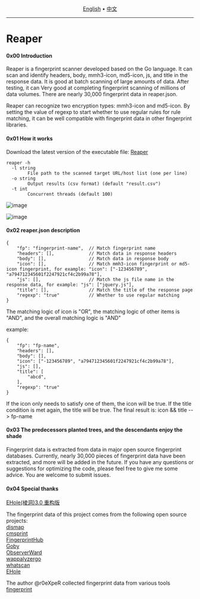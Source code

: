 <p align="center">
  <a href="https://github.com/xxxxfang/Reaper/blob/main/README_EN.md">English</a> •
  <a href="https://github.com/xxxxfang/Reaper/blob/main/README.md">中文</a> 
</p>


---



# Reaper

#### 0x00 Introduction

Reaper is a fingerprint scanner developed based on the Go language. It can scan and identify headers, body, mmh3-icon, md5-icon, js, and title in the response data. It is good at batch scanning of large amounts of data. After testing, it can Very good at completing fingerprint scanning of millions of data volumes. There are nearly 30,000 fingerprint data in reaper.json.

Reaper can recognize two encryption types: mmh3-icon and md5-icon. By setting the value of regexp to start whether to use regular rules for rule matching, it can be well compatible with fingerprint data in other fingerprint libraries.

#### 0x01 How it works

Download the latest version of the executable file: [Reaper](https://github.com/xxxxfang/Reaper/releases)  

```shell
reaper -h
  -l string
        File path to the scanned target URL/host list (one per line)
  -o string
        Output results (csv format) (default "result.csv")
  -t int
        Concurrent threads (default 100)
```

![image](https://github.com/xxxxfang/Reaper/assets/86756456/bd37d09f-88d7-472a-b2cd-c28f06f18332)

![image](https://github.com/xxxxfang/Reaper/assets/86756456/ae555aab-2c99-47ce-9404-72601bba5733)



#### 0x02 reaper.json description

```shell
{
    "fp": "fingerprint-name",  // Match fingerprint name
    "headers": [],             // Match data in response headers
    "body": [],                // Match data in response body
    "icon": [],                // Match mmh3-icon fingerprint or md5-icon fingerprint, for example: "icon": ["-123456789", "a794712345601f2247921cf4c2b99a78"], 
    "js": [],                  // Match the js file name in the response data, for example: "js": ["jquery.js"],   
    "title": [],               // Match the title of the response page
    "regexp": "true"           // Whether to use regular matching
}
```

The matching logic of icon is "OR", the matching logic of other items is "AND", and the overall matching logic is "AND" 

example:

```shell
{
    "fp": "fp-name",
    "headers": [],
    "body": [],
    "icon": ["-123456789", "a794712345601f2247921cf4c2b99a78"],
    "js": [],
    "title": [
        "abcd",
    ],
    "regexp": "true"
}
```

If the icon only needs to satisfy one of them, the icon will be true. If the title condition is met again, the title will be true. The final result is: icon && title --> fp-name



#### 0x03 The predecessors planted trees, and the descendants enjoy the shade

Fingerprint data is extracted from data in major open source fingerprint databases. Currently, nearly 30,000 pieces of fingerprint data have been extracted, and more will be added in the future.
If you have any questions or suggestions for optimizing the code, please feel free to give me some advice. You are welcome to submit issues.



#### 0x04 Special thanks

[EHole(棱洞)3.0 重构版](https://github.com/EdgeSecurityTeam/EHole)

The fingerprint data of this project comes from the following open source projects:  
[dismap](https://github.com/zhzyker/dismap)  
[cmsprint](https://github.com/Lucifer1993/cmsprint)  
[FingerprintHub](https://github.com/0x727/FingerprintHub)  
[Goby](https://github.com/gobysec/GobyVuls)  
[ObserverWard](https://github.com/0x727/ObserverWard)  
[wappalyzergo](https://github.com/projectdiscovery/wappalyzergo)  
[whatscan](https://github.com/killmonday/whatscan)  
[EHole](https://github.com/EdgeSecurityTeam/EHole)  

The author @r0eXpeR collected fingerprint data from various tools  
[fingerprint](https://github.com/r0eXpeR/fingerprint)  